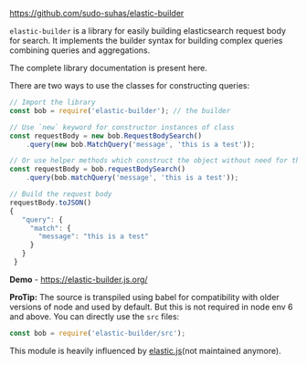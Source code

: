 https://github.com/sudo-suhas/elastic-builder

`elastic-builder` is a library for easily building elasticsearch request body for search.
It implements the builder syntax for building complex queries combining queries and aggregations.

The complete library documentation is present here.

There are two ways to use the classes for constructing queries:

```js
// Import the library
const bob = require('elastic-builder'); // the builder

// Use `new` keyword for constructor instances of class
const requestBody = new bob.RequestBodySearch()
    .query(new bob.MatchQuery('message', 'this is a test'));

// Or use helper methods which construct the object without need for the `new` keyword
const requestBody = bob.requestBodySearch()
    .query(bob.matchQuery('message', 'this is a test'));

// Build the request body
requestBody.toJSON()
{
   "query": {
     "match": {
       "message": "this is a test"
     }
   }
 }
```

**Demo** - https://elastic-builder.js.org/

**ProTip:** The source is transpiled using babel for compatibility with older versions of node and used by default.
But this is not required in node env 6 and above. You can directly use the `src` files:

```js
const bob = require('elastic-builder/src');
```

This module is heavily influenced by [elastic.js](https://github.com/fullscale/elastic.js)(not maintained anymore).
